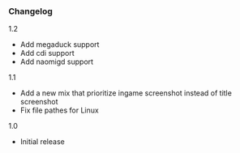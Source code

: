 ### Changelog
1.2
- Add megaduck support
- Add cdi support
- Add naomigd support

1.1
- Add a new mix that prioritize ingame screenshot instead of title screenshot
- Fix file pathes for Linux

1.0
- Initial release
